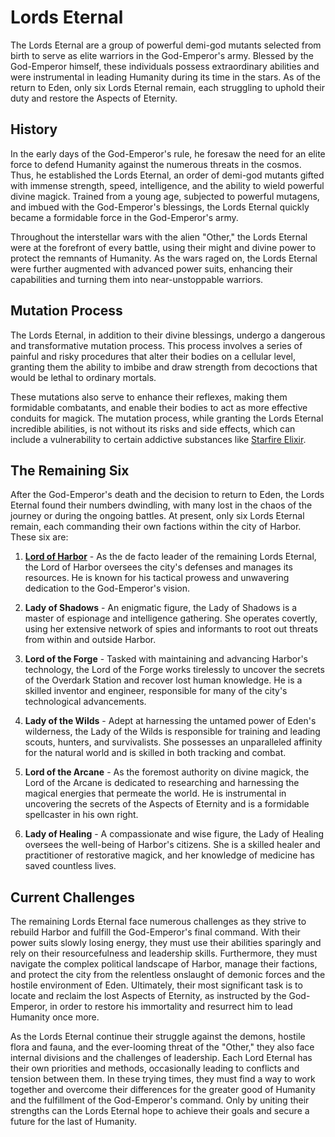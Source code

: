 # Lords Eternal

The Lords Eternal are a group of powerful demi-god mutants selected from birth to serve as elite warriors in the God-Emperor's army. Blessed by the God-Emperor himself, these individuals possess extraordinary abilities and were instrumental in leading Humanity during its time in the stars. As of the return to Eden, only six Lords Eternal remain, each struggling to uphold their duty and restore the Aspects of Eternity.

## History

In the early days of the God-Emperor's rule, he foresaw the need for an elite force to defend Humanity against the numerous threats in the cosmos. Thus, he established the Lords Eternal, an order of demi-god mutants gifted with immense strength, speed, intelligence, and the ability to wield powerful divine magick. Trained from a young age, subjected to powerful mutagens, and imbued with the God-Emperor's blessings, the Lords Eternal quickly became a formidable force in the God-Emperor's army.

Throughout the interstellar wars with the alien "Other," the Lords Eternal were at the forefront of every battle, using their might and divine power to protect the remnants of Humanity. As the wars raged on, the Lords Eternal were further augmented with advanced power suits, enhancing their capabilities and turning them into near-unstoppable warriors.

## Mutation Process

The Lords Eternal, in addition to their divine blessings, undergo a dangerous and transformative mutation process. This process involves a series of painful and risky procedures that alter their bodies on a cellular level, granting them the ability to imbibe and draw strength from decoctions that would be lethal to ordinary mortals.

These mutations also serve to enhance their reflexes, making them formidable combatants, and enable their bodies to act as more effective conduits for magick. The mutation process, while granting the Lords Eternal incredible abilities, is not without its risks and side effects, which can include a vulnerability to certain addictive substances like [Starfire Elixir](Starfire%20Elixir.md).

## The Remaining Six

After the God-Emperor's death and the decision to return to Eden, the Lords Eternal found their numbers dwindling, with many lost in the chaos of the journey or during the ongoing battles. At present, only six Lords Eternal remain, each commanding their own factions within the city of Harbor. These six are:

1. [**Lord of Harbor**](Eldric%20Stargazer.md) - As the de facto leader of the remaining Lords Eternal, the Lord of Harbor oversees the city's defenses and manages its resources. He is known for his tactical prowess and unwavering dedication to the God-Emperor's vision.

2. **Lady of Shadows** - An enigmatic figure, the Lady of Shadows is a master of espionage and intelligence gathering. She operates covertly, using her extensive network of spies and informants to root out threats from within and outside Harbor.

3. **Lord of the Forge** - Tasked with maintaining and advancing Harbor's technology, the Lord of the Forge works tirelessly to uncover the secrets of the Overdark Station and recover lost human knowledge. He is a skilled inventor and engineer, responsible for many of the city's technological advancements.

4. **Lady of the Wilds** - Adept at harnessing the untamed power of Eden's wilderness, the Lady of the Wilds is responsible for training and leading scouts, hunters, and survivalists. She possesses an unparalleled affinity for the natural world and is skilled in both tracking and combat.

5. **Lord of the Arcane** - As the foremost authority on divine magick, the Lord of the Arcane is dedicated to researching and harnessing the magical energies that permeate the world. He is instrumental in uncovering the secrets of the Aspects of Eternity and is a formidable spellcaster in his own right.

6. **Lady of Healing** - A compassionate and wise figure, the Lady of Healing oversees the well-being of Harbor's citizens. She is a skilled healer and practitioner of restorative magick, and her knowledge of medicine has saved countless lives.

## Current Challenges

The remaining Lords Eternal face numerous challenges as they strive to rebuild Harbor and fulfill the God-Emperor's final command. With their power suits slowly losing energy, they must use their abilities sparingly and rely on their resourcefulness and leadership skills. Furthermore, they must navigate the complex political landscape of Harbor, manage their factions, and protect the city from the relentless onslaught of demonic forces and the hostile environment of Eden. Ultimately, their most significant task is to locate and reclaim the lost Aspects of Eternity, as instructed by the God-Emperor, in order to restore his immortality and resurrect him to lead Humanity once more.

As the Lords Eternal continue their struggle against the demons, hostile flora and fauna, and the ever-looming threat of the "Other," they also face internal divisions and the challenges of leadership. Each Lord Eternal has their own priorities and methods, occasionally leading to conflicts and tension between them. In these trying times, they must find a way to work together and overcome their differences for the greater good of Humanity and the fulfillment of the God-Emperor's command. Only by uniting their strengths can the Lords Eternal hope to achieve their goals and secure a future for the last of Humanity.
